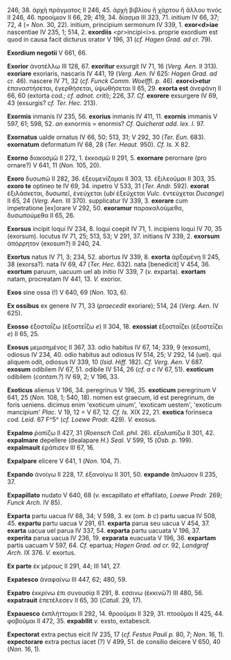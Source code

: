 246, 38. ἀρχὴ πράγματος II 246, 45. ἀρχὴ βιβλίου ἢ χάρτου ἢ ἄλλου τινός
II 246, 46. προοίμιον II 66, 29; 419, 34. δίασμα III 323, 71. initium IV
66, 37; 72, 4 (= *Non.* 30, 22). initium, prin­cipium sermonum IV 339, 1.
**exor\<d\>iae** nascentiae IV 235, 1; 514, 2. **exordiis**
\<pr\>incipi\<i\>s. proprie exordium est quod in causa facit dicturus
orator V 196, 31 (*cf. Hagen Grad. ad cr.* 79).

**Exordium negotii** V 661, 66.

**Exorior** ἀνατέλλω III 128, 67. **exoritur** exsurgit IV 71, 16
(*Verg. Aen.* II 313). **exoriare** exoriaris, nascaris IV 441, 19
(*Verg. Aen.* IV 625: *Hagen Grad. ad cr.* 46). nascere IV 71, 32
(*cf. Funck Comm. Woelffl. p.* 46). **exor\<i\>etur** ἐπαναστήσεται,
ἐγερθήσεται, ὑψωθήσεται II 65, 29. **exorta est** ἀνεφάνη II 66, 60
(extorta *cod.; cf. adnot. criti*); 226, 37. *Cf.* **exorere** exsurgere
IV 69, 43 (exsurgis? *cf. Ter. Hec.* 213).

**Exormis** inmanis IV 235, 56. **exorius** inmanis IV 411, 11.
**exornis** immanis V 597, 61; 598, 52. *an* exnormis = enormis? *Cf.
Quicherat add. lex. l.* 97.

**Exornatus** ualde ornatus IV 66, 50; 513, 31; V 292, 30 (*Ter. Eun.*
683). **exornatum** deformatum IV 68, 28 (*Ter. Heaut.* 950). *Cf. Is.*
X 82.

**Exorno** διακοσμῶ II 272, 1. ἐκκοσμῶ II 291, 5. **exornare** perornare
(pro ornare?) V 641, 11 (*Non.* 105, 20).

**Exoro** δυσωπῶ II 282, 36. ἐξευμενίζομαι II 303, 13. ἐξιλεοῦμαι II
303, 35. **exoro te** optineo te IV 69, 34. inpetro V 533, 31 (*Ter.*
*Andr.* 592). **exorat** ἐξιλάσκεται, δυσωπεῖ, ἐνεύχεται (*ubi*
ἐξεύχεται *Vulc.* ἐντεύχεται *Ducange*) II 65, 24 (*Verg. Aen.* III
370). supplicatur IV 339, 3. **exorare** cum impetratione [ex]orare V
292, 50. **exoramur** παρακαλούμεθα, δυσωπούμεθα II 65, 26.

**Exorsus** incipit loqui IV 234, 8. loqui coepit IV 71, 1. incipiens
loqui IV 70, 35 (exorsum). locutus IV 71, 25; 513, 53; V 291, 37.
initians IV 339, 2. **exorsum** ἀπόρρητον (exosum?) II 240, 24.

**Exortus** natus IV 71, 3; 234, 52. abortus IV 339, 8. **exorta**
ἀρξαμένη II 245, 38 (exorsa?). nata IV 69, 47 (*Ter. Hec.* 632). nata
[benedicit] V 454, 36. **exortum** paruum, uacuum uel ab initio IV
339, 7 (*v.* exparta). **exortam** natam, procreatam IV 441, 13. *V.*
exorior.

**Exos** sine ossa (!) V 640, 69 (*Non.* 103, 6).

**Ex ossibus** ex genere IV 71, 33 (*prae­cedit* exoriare); 514, 24
(*Verg. Aen.* IV 625).

**Exosso** ἐξοσταΐζω (ἐξοστεΐζω *e*) II 304, 18. **exossiat** ἐξοσταΐζει
(ἐξοστεΐζει *e*) II 65, 25.

**Exosus** μεμισημένος II 367, 33. odio habitus IV 67, 14; 339, 9
(exosum), odiosus IV 234, 40. odio habitus aut odiosus IV 514, 25; V
292, 14 (uel). qui aliquem odit, odiosus IV 339, 10 (*Isid. Hiff.* 182).
*Cf. Verg. Aen.* V 687. **exosum** odibilem IV 67, 51. odibile IV 514,
26 (*cf. a c* IV 67, 51). **exoticum** odibilem (*contam.?*) IV 69, 2;
V 196, 33.

**Exoticus** alienus V 196, 34. peregrinus V 196, 35. **exoticum**
peregrinum V 641, 25 (*Non.* 108, 1; 540, 18). nomen est graecum, id est
peregrinum, de foris ueniens. dicimus enim 'exoticum uinum', 'exoticam
uestem', 'exoticum mancipium' *Plac.* V 19, 12 = V 67, 12. *Cf. Is.* XIX
22, 21. **exotica** forinseca *cod. Leid.* 67 F^5^ (*cf. Loewe Prodr.*
429). *V.* exosus.

**Expalmo** ῥαπίζω II 427, 31 (*Roensch Coll. phil.* 26). ἐξαλαπίζω II
301, 42. **expalmare** depellere (dealapare *H.*) *Seal.* V 599, 15
(*Osb. p.* 199). **expalmauit** ἐράπισεν III 67, 16.

**Expalpare** elicere V 641, 1 (*Non.* 104, 7).

**Expando** ἀνοίγω II 228, 17. ἐξανοίγω II 301, 50. **expande** ἅπλωσον
II 235, 37.

**Expapillato** nudato V 640, 68 (*v.* excapillato *et* effafilato,
*Loewe Prodr.* 269; *Funck Arch.* IV 85).

**Exparta** partu uacua IV 68, 34; V 598, 3. ex (*om. b c*) partu uacua
IV 508, 45. **expartu** partu uacua V 291, 61. **exparta** parua seu
uacua V 454, 37. **exarta** uacua uel parua IV 337, 54. **exparta**
partu uacuata V 196, 37. **experita** parua uacua IV 236, 19.
**exparata** euacuata V 196, 36. **expartam** partis uacuam V 597, 64.
*Cf.* epartua; *Hagen Grad. ad cr.* 92, *Landgraf Arch.* IX 376. *V.*
exortus.

**Ex parte** ἐκ μέρους II 291, 44; III 141, 27.

**Expatesco** ἀναφαίνω III 447, 62; 480, 59.

**Expatro** ἐκκρίνω ἐπι συνουσίᾳ II 291, 8. εσσινω (ἐκκινῶ?) III 480,
56. **expatrauit** ἐπετέλεσεν II 65, 30 (*Catull.* 29, 17).

**Expauesco** ἐκπλήττομαι II 292, 14. θροοῦμαι II 329, 31. πτοοῦμαι II
425, 44. φοβοῦμαι II 472, 35. **expabllit** *v.* exsto, extabescit.

**Expectorat** extra pectus eicit IV 235, 17 (*cf. Festus Pauli p.* 80,
7; *Non.* 16, 1). **expectorare** extra pectus iacet (?) V 499, 51. de
consilio deicere V 650, 40 (*Non.* 16, 1).
